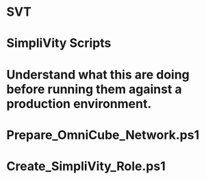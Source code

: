 # SVT
#
# SimpliVity Scripts
# Understand what this are doing before running them against a production environment.
#
# Prepare_OmniCube_Network.ps1
#
#
# Create_SimpliVity_Role.ps1
#
#
